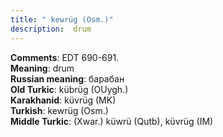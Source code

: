 ```yaml
---
title: " kewrüg (Osm.)"
description:  drum
---
```


<strong>Comments</strong>:  EDT 690-691.<br>
<strong>Meaning</strong>:  drum<br>
<strong>Russian meaning</strong>:  барабан<br>
<strong>Old Turkic</strong>:  kübrüg (OUygh.)<br>
<strong>Karakhanid</strong>:  küvrüg (MK)<br>
<strong>Turkish</strong>:  kewrüg (Osm.)<br>
<strong>Middle Turkic</strong>:  (Xwar.) küwrü (Qutb), küvrüg (IM)<br>


